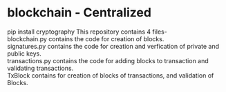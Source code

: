 # blockchain - Centralized
pip install cryptography
This repository contains 4 files-  
blockchain.py contains the code for creation of blocks.        
signatures.py contains the code for creation and verfication of private and public keys.             
transactions.py contains the code for adding blocks to transaction and validating transactions.          
TxBlock contains for creation of blocks of transactions, and validation of Blocks.
